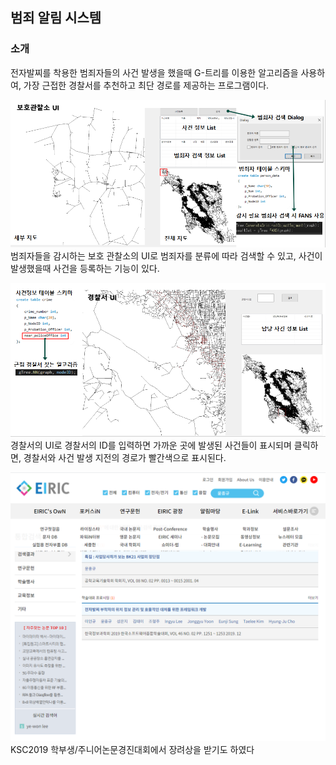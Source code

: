 ## 범죄 알림 시스템

### 소개
전자발찌를 착용한 범죄자들의 사건 발생을 했을때 G-트리를 이용한 알고리즘을 사용하여,
가장 근접한 경찰서를 추천하고 최단 경로를 제공하는 프로그램이다.

![경찰01](https://github.com/BlackRime/RESUME/blob/master/image/Police01.PNG)
범죄자들을 감시하는 보호 관찰소의 UI로 범죄자를 분류에 따라 검색할 수 있고,
사건이 발생했을때 사건을 등록하는 기능이 있다.

![경찰02](https://github.com/BlackRime/RESUME/blob/master/image/Police02.PNG)
경찰서의 UI로 경찰서의 ID를 입력하면 가까운 곳에 발생된 사건들이 표시되며
클릭하면, 경찰서와 사건 발생 지전의 경로가 빨간색으로 표시된다.

![경찰03](https://github.com/BlackRime/RESUME/blob/master/image/Police03.PNG)
KSC2019 학부생/주니어논문경진대회에서 장려상을 받기도 하였다
